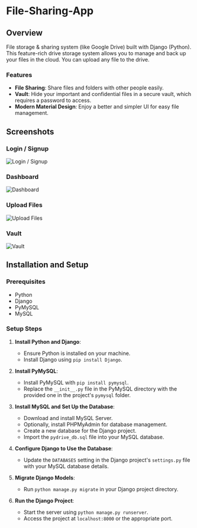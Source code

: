 # File-Sharing-App

## Overview
File storage & sharing system (like Google Drive) built with Django (Python). This feature-rich drive storage system allows you to manage and back up your files in the cloud. You can upload any file to the drive.

### Features
- **File Sharing**: Share files and folders with other people easily.
- **Vault**: Hide your important and confidential files in a secure vault, which requires a password to access.
- **Modern Material Design**: Enjoy a better and simpler UI for easy file management.

## Screenshots
### Login / Signup
![Login / Signup](https://user-images.githubusercontent.com/30389552/79065779-88e56c00-7cd0-11ea-90ec-95c9a39b5304.png)

### Dashboard
![Dashboard](https://user-images.githubusercontent.com/30389552/79065790-a1558680-7cd0-11ea-8211-f1e652631b72.png)

### Upload Files
![Upload Files](https://user-images.githubusercontent.com/30389552/79065842-0dd08580-7cd1-11ea-9232-ac7a2349a4f3.png)

### Vault
![Vault](https://user-images.githubusercontent.com/30389552/79065849-1a54de00-7cd1-11ea-8e38-bddc42591348.png)

## Installation and Setup

### Prerequisites
- Python
- Django
- PyMySQL
- MySQL

### Setup Steps

1. **Install Python and Django**:
   - Ensure Python is installed on your machine.
   - Install Django using `pip install Django`.

2. **Install PyMySQL**:
   - Install PyMySQL with `pip install pymysql`.
   - Replace the `__init__.py` file in the PyMySQL directory with the provided one in the project's `pymysql` folder.

3. **Install MySQL and Set Up the Database**:
   - Download and install MySQL Server.
   - Optionally, install PHPMyAdmin for database management.
   - Create a new database for the Django project.
   - Import the `pydrive_db.sql` file into your MySQL database.

4. **Configure Django to Use the Database**:
   - Update the `DATABASES` setting in the Django project's `settings.py` file with your MySQL database details.

5. **Migrate Django Models**:
   - Run `python manage.py migrate` in your Django project directory.

6. **Run the Django Project**:
   - Start the server using `python manage.py runserver`.
   - Access the project at `localhost:8000` or the appropriate port.
